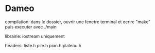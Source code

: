 # Dameo

compilation: dans le dossier, ouvrir une fenetre terminal et ecrire "make" puis executer avec ./main

librairie: iostream uniquement 

headers: 	liste.h
			pile.h
			pion.h
			plateau.h
